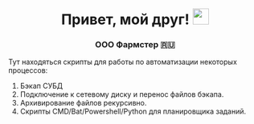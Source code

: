 <h1 align="center">Привет, мой друг!
<img src="https://github.com/blackcater/blackcater/raw/main/images/Hi.gif" height="32"/></h1>
<h3 align="center"> ООО Фармстер 🇷🇺</h3>

<p>Тут находяться скрипты для работы по автоматизации некоторых процессов:</p>
<ol>
<li>Бэкап СУБД</li>
<li>Подключение к сетевому диску и перенос файлов бэкапа.</li>
<li>Архивирование файлов рекурсивно.</li>
<li>Скрипты CMD/Bat/Powershell/Python для планировщика заданий. </li>
</ol>
